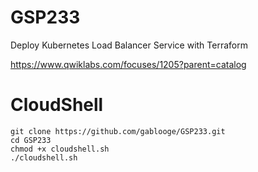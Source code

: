 # GSP233

Deploy Kubernetes Load Balancer Service with Terraform

https://www.qwiklabs.com/focuses/1205?parent=catalog

# CloudShell

```
git clone https://github.com/gablooge/GSP233.git
cd GSP233
chmod +x cloudshell.sh
./cloudshell.sh 
```

